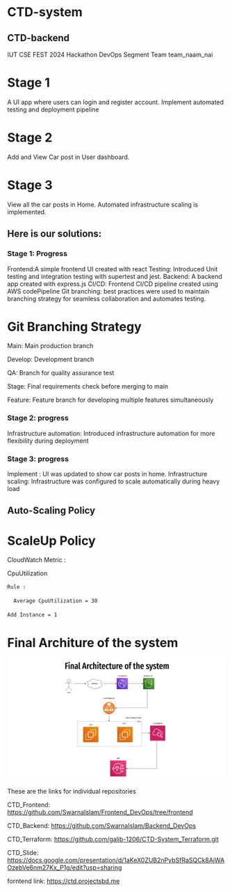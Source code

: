 # CTD-system

## CTD-backend

IUT CSE FEST 2024 Hackathon DevOps Segment Team team_naam_nai

# Stage 1

A UI app where users can login and register account. Implement automated testing and deployment pipeline

# Stage 2

Add and View Car post in User dashboard.

# Stage 3

View all the car posts in Home. Automated infrastructure scaling is implemented.

## Here is our solutions:

### Stage 1: Progress

Frontend:A simple frontend UI created with react
Testing: Introduced Unit testing and integration testing with supertest and jest.
Backend: A backend app created with express.js
CI/CD: Frontend CI/CD pipeline created using AWS codePipeline
Git branching: best practices were used to maintain branching
strategy for seamless collaboration and automates testing.

# Git Branching Strategy

Main: Main production branch

Develop: Development branch

QA: Branch for quality assurance test

Stage: Final requirements check before merging to main

Feature: Feature branch for developing multiple features simultaneously

### Stage 2: progress

Infrastructure automation: Introduced infrastructure
automation for more flexibility during deployment

### Stage 3: progress

Implement : UI was updated to show car posts in home.
Infrastructure scaling: Infrastructure was configured to scale automatically during heavy load

## Auto-Scaling Policy

# ScaleUp Policy

CloudWatch Metric :

CpuUtilization

    Rule :

      Average CpuUtilization = 30

    Add Instance = 1

# Final Architure of the system
![alt text](https://github.com/rakib3004/VMS-backend/blob/main/Architecture.png?raw=true)


These are the links for individual repositories

CTD_Frontend: https://github.com/SwarnaIslam/Frontend_DevOps/tree/frontend

CTD_Backend: https://github.com/SwarnaIslam/Backend_DevOps

CTD_Terraform: https://github.com/galib-1206/CTD-System_Terraform.git

CTD_Slide: https://docs.google.com/presentation/d/1aKeX0ZUB2nPybSfRaSQCk8AjWAOzebVe6nm27Kx_P1g/edit?usp=sharing

forntend link: https://ctd.projectsbd.me
